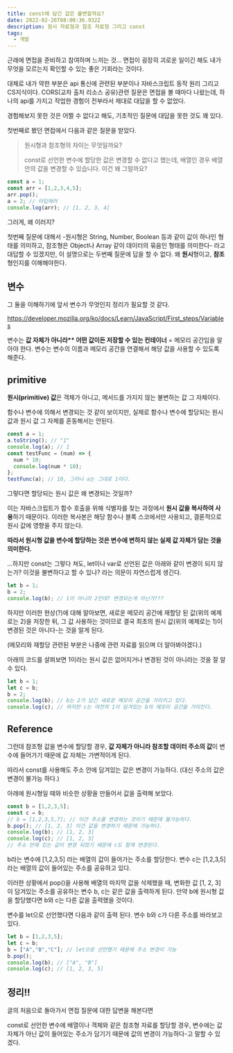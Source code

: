 ```yaml
---
title: const에 담긴 값은 불변할까요?
date: 2022-02-26T08:00:36.932Z
description: 원시 자료형과 참조 자료형 그리고 const
tags:
  - 개발
---
```

근래에 면접을 준비하고 참여하며 느끼는 것... 면접이 굉장히 괴로운 일이긴 해도 내가 무엇을 모르는지 확인할 수 있는 좋은 기회라는 것이다. 

대체로 내가 약한 부분은 api 통신에 관련된 부분이나 자바스크립트 동작 원리 그리고 CS지식이다. CORS(교차 출처 리소스 공유)관련 질문은 면접을 볼 때마다 나왔는데, 하나의 api를 가지고 작업한 경험이 전부라서 제대로 대답을 할 수 없었다. 

경험해보지 못한 것은 어쩔 수 없다고 해도, 기초적인 질문에 대답을 못한 것도 꽤 있다.

첫번째로 봤던 면접에서 다음과 같은 질문을 받았다.

> 원시형과 참조형의 차이는 무엇일까요?
>
> const로 선언한 변수에 할당한 값은 변경할 수 없다고 했는데, 배열인 경우 배열 안의 값을 변경할 수 있습니다. 이건 왜 그럴까요? 

```javascript
const a = 1;
const arr = [1,2,3,4,5];
arr.pop();
a = 2; // 타입에러
console.log(arr); // [1, 2, 3, 4]
```

그러게, 왜 이러지?

첫번째 질문에 대해서 -원시형은 String, Number, Boolean 등과 같이 값이 하나인 형태를 의미하고, 참조형은 Object나 Array 같이 데이터의 묶음인 형태를 의미한다- 라고 대답할 수 있겠지만, 이 설명으로는 두번째 질문에 답을 할 수 없다. 왜 **원시**형이고, **참조**형인지를 이해해야한다. 

## 변수

그 둘을 이해하기에 앞서 변수가 무엇인지 정리가 필요할 것 같다.

<https://developer.mozilla.org/ko/docs/Learn/JavaScript/First_steps/Variables>

변수는 **값 자체가 아니라\*\* 어떤 값이든 저장할 수 있는 컨테이너** = 메모리 공간임을 알아야 한다. 변수는 변수의 이름과 메모리 공간을 연결해서 해당 값을 사용할 수 있도록 해준다.

## **primitive**

**원시(primitive) 값**은 객체가 아니고, 메서드를 가지지 않는 불변하는 값 그 자체이다. 

함수나 변수에 의해서 변경되는 것 같이 보이지만, 실제로 함수나 변수에 할당되는 원시 값과 원시 값 그 자체를 혼동해서는 안된다. 

```javascript
const a = 1;
a.toString(); // "1"
console.log(a); // 1
const testFunc = (num) => {
  num * 10;
  console.log(num * 10);
};
testFunc(a); // 10, 그러나 a는 그대로 1이다.
```

그렇다면 할당되는 원시 값은 왜 변경되는 것일까? 

이는 자바스크립트가 함수 호출을 위해 식별자를 찾는 과정에서 **원시 값을 복사하여 사용**하기 때문이다. 이러한 복사본은 해당 함수나 블록 스코에서만 사용되고, 결론적으로 원시 값에 영향을 주지 않는다. 

**따라서 원시형 값을 변수에 할당하는 것은 변수에 변하지 않는 실제 값 자체가 담는 것을 의미한다.** 

...하지만 const는 그렇다 쳐도, let이나 var로 선언된 값은 아래와 같이 변경이 되지 않는가? 이것을 불변하다고 할 수 있나? 라는 의문이 자연스럽게 생긴다.

```javascript
let b = 1;
b = 2;
console.log(b); // 1이 아니라 2인데? 변경되는게 아닌가???
```

하지만 이러한 현상(?)에 대해 알아보면, 새로운 메모리 공간에 재할당 된 값(위의 예제로는 2)을 저장한 뒤, 그 값 사용하는 것이므로 결국 최초의 원시 값(위의 예제로는 1)이 변경된 것은 아니다-는 것을 알게 된다.

(메모리와 재할당 관련된 부분은 나중에 관련 자료를 읽으며 더 알아봐야겠다.)

아래의 코드를 살펴보면 1이라는 원시 값은 없어지거나 변경된 것이 아니라는 것을 잘 알 수 있다.

```javascript
let b = 1;
let c = b;
b = 2;
console.log(b); // b는 2가 담긴 새로운 메모리 공간을 가리키고 있다.
console.log(c); // 하지만 c는 여전히 1이 담겨있는 b의 메모리 공간을 가리킨다.
```

## Reference

그런데 참조형 값을 변수에 할당할 경우, **값 자체가 아니라 참조할 데이터 주소의 값**이 변수에 들어가기 때문에 값 자체는 가변적이게 된다. 

따라서 const를 사용해도 주소 안에 담겨있는 값은 변경이 가능하다. (대신 주소의 값은 변경이 불가능 하다.)

아래에 원시형일 때와 비슷한 상황을 만들어서 값을 출력해 보았다. 

```javascript
const b = [1,2,3,5];
const c = b;
// b = [1,2,3,5,7]; // 이건 주소를 변경하는 것이기 때문에 불가능하다.
b.pop(); // [1, 2, 3] 이건 값을 변경하기 때문에 가능하다. 
console.log(b); // [1, 2, 3]
console.log(c); // [1, 2, 3]
// 주소 안에 있는 값이 변경 되었기 때문에 c도 함께 변경된다.
```

b라는 변수에 \[1,2,3,5] 라는 배열의 값이 들어가는 주소를 할당한다. 변수 c는 \[1,2,3,5] 라는 배열의 값이 들어있는 주소를 공유하고 있다.

이러한 상황에서 pop()을 사용해 배열의 마지막 값을 삭제했을 때, 변화한 값 \[1, 2, 3]이 담겨있는 주소를 공유하는 변수 b, c는 같은 값을 출력하게 된다. 만약 b에 원시형 값을 할당했다면 b와 c는 다른 값을 출력했을 것이다.

변수를 let으로 선언했다면 다음과 같이 출력 된다. 변수 b와 c가 다른 주소를 바라보고 있다.

```javascript
let b = [1,2,3,5];
let c = b;
b = ["A","B","C"]; // let으로 선언했기 때문에 주소 변경이 가능
b.pop();
console.log(b); // ["A", "B"]
console.log(c); // [1, 2, 3, 5]
```

## 정리!!

글의 처음으로 돌아가서 면접 질문에 대한 답변을 해본다면

const로 선언한 변수에 배열이나 객체와 같은 참조형 자료를 할당할 경우, 변수에는 값 자체가 아닌 값이 들어있는 주소가 담기기 때문에 값의 변경이 가능하다-고 말할 수 있겠다.